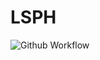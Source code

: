 # LSPH

![Github Workflow](https://github.com/jackson211/lsph/actions/workflows/rust.yml/badge.svg)

